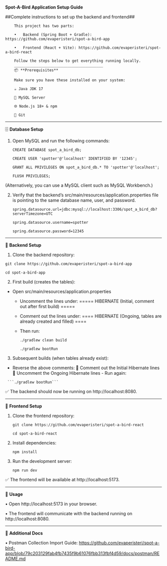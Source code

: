 **Spot-A-Bird Application Setup Guide**

##Complete instructions to set up the backend and frontend##

        This project has two parts:
        
        •	Backend (Spring Boot + Gradle): https://github.com/evaperisteri/spot-a-bird-app
        
        •	Frontend (React + Vite): https://github.com/evaperisteri/spot-a-bird-react
        
        Follow the steps below to get everything running locally.
        ________________________________________
        📦 **Prerequisites**
        
        Make sure you have these installed on your system:
        
        ☕ Java JDK 17
        
        🐬 MySQL Server
        
        🌐 Node.js 18+ & npm
        
        🌱 Git
________________________________________
🗄️ **Database Setup**
1.	Open MySQL and run the following commands:

    ```CREATE DATABASE spot_a_bird_db;```
    
    ```CREATE USER 'spotter'@'localhost' IDENTIFIED BY '12345';```
         
    ```GRANT ALL PRIVILEGES ON spot_a_bird_db.* TO 'spotter'@'localhost';```
         
    ```FLUSH PRIVILEGES;```


   (Alternatively, you can use a MySQL client such as MySQL Workbench.)

2.	Verify that the backend’s src/main/resources/application.properties file is pointing to the same database name, user, and password.
    
    ```spring.datasource.url=jdbc:mysql://localhost:3306/spot_a_bird_db?serverTimezone=UTC```

    ```spring.datasource.username=spotter```

    ```spring.datasource.password=12345```
________________________________________
🔧 **Backend Setup**

1.	Clone the backend repository:

```git clone https://github.com/evaperisteri/spot-a-bird-app```

```cd spot-a-bird-app```


2.	First build (creates the tables):

   - Open src/main/resources/application.properties
     -	Uncomment the lines under:
       ===== HIBERNATE (Initial, comment out after first build) =====
     -	Comment out the lines under:
        ==== HIBERNATE (Ongoing, tables are already created and filled) ====
     - Then run:

       ```./gradlew clean build```

       ```./gradlew bootRun```

3.	Subsequent builds (when tables already exist):
   -	Reverse the above comments:
   	Comment out the Initial Hibernate lines
   	Uncomment the Ongoing Hibernate lines
     -	Run again:

     ```./gradlew bootRun```

✅ The backend should now be running on http://localhost:8080.
________________________________________
🎨 **Frontend Setup**
1.	Clone the frontend repository:

      ```git clone https://github.com/evaperisteri/spot-a-bird-react```

	```cd spot-a-bird-react```
2.	Install dependencies:

      ```npm install```
3.	Run the development server:

      ```npm run dev```

✅ The frontend will be available at http://localhost:5173.
________________________________________
🚀 **Usage**

•	Open http://localhost:5173 in your browser.

•	The frontend will communicate with the backend running on http://localhost:8080.
________________________________________
📖 **Additional Docs**

•	Postman Collection Import Guide: https://github.com/evaperisteri/spot-a-bird-app/blob/79c203129fab4fb7435f9b61076fbb313fbf4d59/docs/postman/README.md
